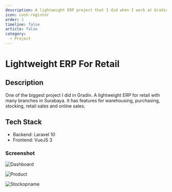 ```yaml
---
description: A lightweight ERP project that I did when I work at Gradin.
icon: cash-register
order: 1
timeline: false
article: false
category:
  - Project
---
```


# Lightweight ERP For Retail

## Description

One of the biggest project I did in Gradin. A lightweight ERP for retail with many branches in Surabaya. It has features for warehousing, purchasing, stocking, retail sales and online sales.

## Tech Stack

- Backend: Laravel 10
- Frontend: VueJS 3

### Screenshot

![Dashboard](/assets/images/project/erp/erp-1.webp)

![Product](/assets/images/project/erp/erp-2.webp)

![Stockopname](/assets/images/project/erp/erp-3.webp)
